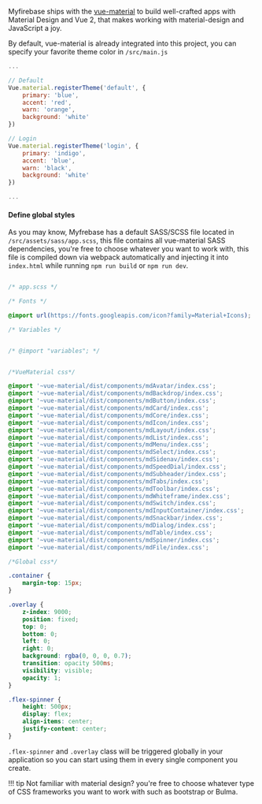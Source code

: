 Myfirebase ships with the [vue-material](http://vuematerial.io) to build well-crafted apps with Material Design and Vue 2, that makes working with material-design and JavaScript a joy.

By default, vue-material is already integrated into this project, you can specify your favorite theme color in `/src/main.js`

```javascript
...

// Default
Vue.material.registerTheme('default', {
    primary: 'blue',
    accent: 'red',
    warn: 'orange',
    background: 'white'
})

// Login
Vue.material.registerTheme('login', {
    primary: 'indigo',
    accent: 'blue',
    warn: 'black',
    background: 'white'
})

...
```

#### Define global styles

As you may know, Myfrebase has a default SASS/SCSS file located in `/src/assets/sass/app.scss`, this file contains all vue-material SASS dependencies, you're free to choose whatever you want to work with, this file is compiled down via webpack automatically and injecting it into `index.html` while running `npm run build` or `npm run dev`.

```css

/* app.scss */

/* Fonts */

@import url(https://fonts.googleapis.com/icon?family=Material+Icons);

/* Variables */


/* @import "variables"; */


/*VueMaterial css*/

@import '~vue-material/dist/components/mdAvatar/index.css';
@import '~vue-material/dist/components/mdBackdrop/index.css';
@import '~vue-material/dist/components/mdButton/index.css';
@import '~vue-material/dist/components/mdCard/index.css';
@import '~vue-material/dist/components/mdCore/index.css';
@import '~vue-material/dist/components/mdIcon/index.css';
@import '~vue-material/dist/components/mdLayout/index.css';
@import '~vue-material/dist/components/mdList/index.css';
@import '~vue-material/dist/components/mdMenu/index.css';
@import '~vue-material/dist/components/mdSelect/index.css';
@import '~vue-material/dist/components/mdSidenav/index.css';
@import '~vue-material/dist/components/mdSpeedDial/index.css';
@import '~vue-material/dist/components/mdSubheader/index.css';
@import '~vue-material/dist/components/mdTabs/index.css';
@import '~vue-material/dist/components/mdToolbar/index.css';
@import '~vue-material/dist/components/mdWhiteframe/index.css';
@import '~vue-material/dist/components/mdSwitch/index.css';
@import '~vue-material/dist/components/mdInputContainer/index.css';
@import '~vue-material/dist/components/mdSnackbar/index.css';
@import '~vue-material/dist/components/mdDialog/index.css';
@import '~vue-material/dist/components/mdTable/index.css';
@import '~vue-material/dist/components/mdSpinner/index.css';
@import '~vue-material/dist/components/mdFile/index.css';

/*Global css*/

.container {
    margin-top: 15px;
}

.overlay {
    z-index: 9000;
    position: fixed;
    top: 0;
    bottom: 0;
    left: 0;
    right: 0;
    background: rgba(0, 0, 0, 0.7);
    transition: opacity 500ms;
    visibility: visible;
    opacity: 1;
}

.flex-spinner {
    height: 500px;
    display: flex;
    align-items: center;
    justify-content: center;
}
```

`.flex-spinner` and `.overlay` class will be triggered globally in your application so you can start using them in every single component you create.

!!! tip
    Not familiar with material design? you're free to choose whatever type of CSS frameworks you want to work with such as bootstrap or Bulma.